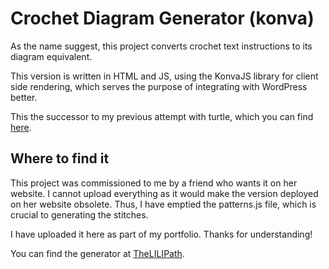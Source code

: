 # Crochet Diagram Generator (konva)

As the name suggest, this project converts crochet text instructions to its diagram equivalent.

This version is written in HTML and JS, using the KonvaJS library for client side rendering, which serves the purpose of integrating with WordPress better.

This the successor to my previous attempt with turtle, which you can find [here](https://github.com/jaey8den/cdg-turtle).

## Where to find it

This project was commissioned to me by a friend who wants it on her website. I cannot upload everything as it would make the version deployed on her website obsolete. Thus, I have emptied the patterns.js file, which is crucial to generating the stitches.

I have uploaded it here as part of my portfolio. Thanks for understanding!

You can find the generator at [TheLILIPath](https://thelilipath.com).
